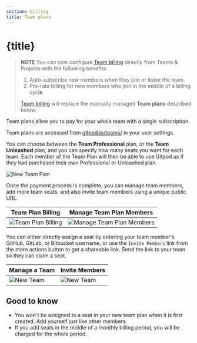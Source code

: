 ```yaml
---
section: billing
title: Team plans
---
```


<script context="module">
  export const prerender = true;
</script>

# {title}

> **NOTE**
> You can now configure [Team billing](/docs/configure/billing/team-billing) directly from Teams & Projects with the following benefits:
>
> 1. Auto-subscribe new members when they join or leave the team.
> 2. Pro-rata billing for new members who join in the middle of a billing cycle.
>
> [Team billing](/docs/configure/billing/team-billing) will replace the manually managed **Team plans** described below.

Team plans allow you to pay for your whole team with a single subscription.

Team plans are accessed from [gitpod.io/teams/](https://gitpod.io/teams/) in your user settings.

You can choose between the **Team Professional** plan, or the **Team Unleashed** plan, and you can specify how many seats you want for each team. Each member of the Team Plan will then be able to use Gitpod as if they had purchased their own Professional or Unleashed plan.

![New Team Plan](../../../static/images/docs/team-plan-new.png)

Once the payment process is complete, you can manage team members, add more team seats, and also invite team members using a unique public URL.

| Team Plan Billing                                                       | Manage Team Plan Members                                                          |
| ----------------------------------------------------------------------- | --------------------------------------------------------------------------------- |
| ![Team Plan Billing](../../../static/images/docs/team-plan-billing.png) | ![Manage Team Plan Members](../../../static/images/docs/team-plan-membership.png) |

You can either directly assign a seat by entering your team member's GitHub, GitLab, or Bitbucket username, or use the `Invite Members` link from the more actions button to get a shareable link. Send the link to your team so they can claim a seat.

| Manage a Team                                             | Invite Members                                            |
| --------------------------------------------------------- | --------------------------------------------------------- |
| ![New Team](../../../static/images/docs/teams-manage.jpg) | ![New Team](../../../static/images/docs/teams-invite.jpg) |

## Good to know

- You won't be assigned to a seat in your new team plan when it is first created. Add yourself just like other members.
- If you add seats in the middle of a monthly billing period, you will be charged for the whole period.
